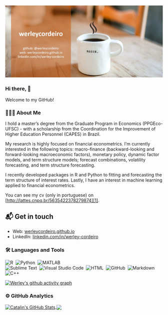 [![Hello 👋](https://raw.githubusercontent.com/werleycordeiro/werleycordeiro/main/Wcard.jpg)][4]

### Hi there, 👋

Welcome to my GitHub! 

### 👨🏻‍💻 About Me

I hold a master’s degree from the Graduate Program in Economics (PPGEco-UFSC) - with a scholarship from the Coordination for the Improvement of Higher Education Personnel (CAPES) in Brazil.
 
My research is highly focused on financial econometrics. I’m currently interested in the following topics: macro-finance (backward-looking and forward-looking macroeconomic factors), monetary policy, dynamic factor models, and term structure models; forecast combinations, volatility forecasting, and term structure forecasting.

I recently developed packages in R and Python to fitting and forecasting the term structure of interest rates. Lastly, I have an interest in machine learning applied to financial econometrics.

You can see my cv (only in portuguese) on [http://lattes.cnpq.br/5635422378279874][1].
## 📬 Get in touch

- Web: [werleycordeiro.github.io][2]
- LinkedIn: [linkedin.com/in/werley-cordeiro][3]

### 🛠 Languages and Tools
![R](https://img.shields.io/badge/R-276DC3?style=flat&logo=R&logoColor=white)&nbsp;
![Python](https://img.shields.io/badge/-Python-05122A?style=flat&logo=python)&nbsp;
![MATLAB](https://img.shields.io/badge/-MATLAB-05122A?style=flat&logo=Mathworks&logoColor=FF9800)\
![Sublime Text](https://img.shields.io/badge/-Sublime_Text-05122A?style=flat&logo=sublime-text&logoColor=FF9800)&nbsp;
![Visual Studio Code](https://img.shields.io/badge/-Visual%20Studio%20Code-05122A?style=flat&logo=visual-studio-code&logoColor=007ACC)&nbsp;
![HTML](https://img.shields.io/badge/-HTML-05122A?style=flat&logo=HTML5)&nbsp;
![GitHub](https://img.shields.io/badge/-GitHub-05122A?style=flat&logo=github)&nbsp;
![Markdown](https://img.shields.io/badge/-Markdown-05122A?style=flat&logo=markdown)\
![C++](https://img.shields.io/badge/-C++-05122A?style=flat&logo=C%2B%2B&logoColor=00599C)&nbsp;


[![Werley's github activity graph](https://activity-graph.herokuapp.com/graph?username=werleycordeiro&bg_color=000000&color=3ba333&line=00f56a&point=00ffbf&area=true&hide_border=true)](https://github.com/wreleycordeiro/github-readme-activity-graph)

### ⚙️ GitHub Analytics
<a href="https://github.com/werleycordeiro/werleycordeiro">
  <img align="center" src="https://github-readme-stats.vercel.app/api?username=werleycordeiro&show_icons=true&line_height=27&count_private=true&title_color=ffffff&text_color=c9cacc&icon_color=2bbc8a&bg_color=1d1f21" alt="Catalin's GitHub Stats" />
</a>
<a href="https://github.com/werleycordeiro/werleycordeiro">
  <img align="center" src="https://github-readme-stats.vercel.app/api/top-langs/?username=werleycordeiro&hide=java,html&title_color=ffffff&text_color=c9cacc&icon_color=2bbc8a&bg_color=1d1f21" />


[1]: http://lattes.cnpq.br/5635422378279874
[2]: https://werleycordeiro.github.io
[3]: https://linkedin.com/in/werley-cordeiro
[4]: https://github.com/werleycordeiro
